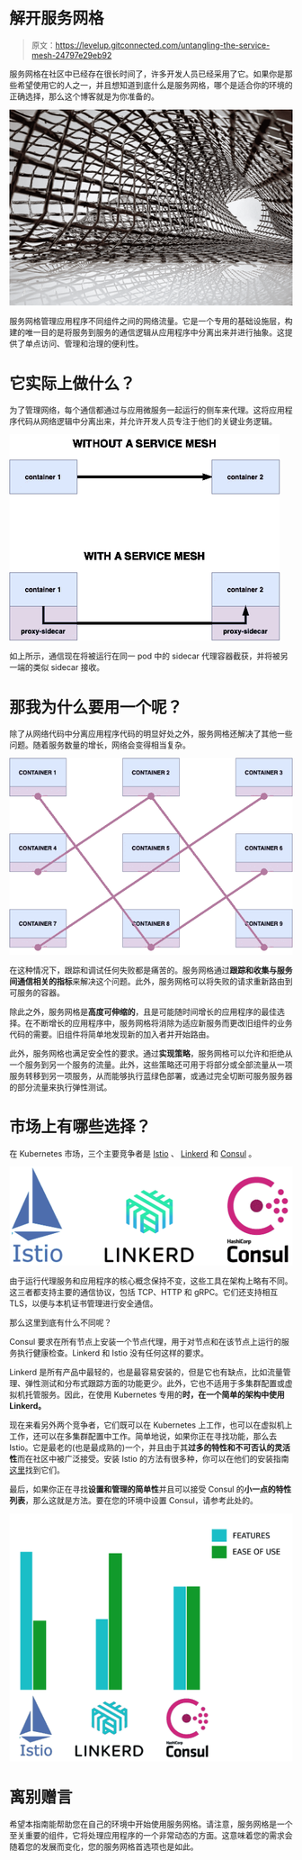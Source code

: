 # 解开服务网格

> 原文：<https://levelup.gitconnected.com/untangling-the-service-mesh-24797e29eb92>

服务网格在社区中已经存在很长时间了，许多开发人员已经采用了它。如果你是那些希望使用它的人之一，并且想知道到底什么是服务网格，哪个是适合你的环境的正确选择，那么这个博客就是为你准备的。

![](img/757a85e6a2cd09b5368aaed82a719bba.png)

服务网格管理应用程序不同组件之间的网络流量。它是一个专用的基础设施层，构建的唯一目的是将服务到服务的通信逻辑从应用程序中分离出来并进行抽象。这提供了单点访问、管理和治理的便利性。

# 它实际上做什么？

为了管理网络，每个通信都通过与应用微服务一起运行的侧车来代理。这将应用程序代码从网络逻辑中分离出来，并允许开发人员专注于他们的关键业务逻辑。

![](img/4a0b3bdbfce13dd6bd8a62375ae453c8.png)

如上所示，通信现在将被运行在同一 pod 中的 sidecar 代理容器截获，并将被另一端的类似 sidecar 接收。

# 那我为什么要用一个呢？

除了从网络代码中分离应用程序代码的明显好处之外，服务网格还解决了其他一些问题。随着服务数量的增长，网络会变得相当复杂。

![](img/4caf072b17643d40a7fa34d8213486df.png)

在这种情况下，跟踪和调试任何失败都是痛苦的。服务网格通过**跟踪和收集与服务间通信相关的指标**来解决这个问题。此外，服务网格可以将失败的请求重新路由到可服务的容器。

除此之外，服务网格是**高度可伸缩的**，且是可能随时间增长的应用程序的最佳选择。在不断增长的应用程序中，服务网格将消除为适应新服务而更改旧组件的业务代码的需要。旧组件将简单地发现新的加入者并开始路由。

此外，服务网格也满足安全性的要求。通过**实现策略**，服务网格可以允许和拒绝从一个服务到另一个服务的流量。此外，这些策略还可用于将部分或全部流量从一项服务转移到另一项服务，从而能够执行蓝绿色部署，或通过完全切断可服务服务器的部分流量来执行弹性测试。

# 市场上有哪些选择？

在 Kubernetes 市场，三个主要竞争者是 [Istio](https://istio.io) 、 [Linkerd](https://linkerd.io) 和 [Consul](https://www.consul.io) 。

![](img/eebdb96b66d7b5b0152aa44a97e8b07f.png)

由于运行代理服务和应用程序的核心概念保持不变，这些工具在架构上略有不同。这三者都支持主要的通信协议，包括 TCP、HTTP 和 gRPC。它们还支持相互 TLS，以便与本机证书管理进行安全通信。

那么这里到底有什么不同呢？

Consul 要求在所有节点上安装一个节点代理，用于对节点和在该节点上运行的服务执行健康检查。Linkerd 和 Istio 没有任何这样的要求。

Linkerd 是所有产品中最轻的，也是最容易安装的，但是它也有缺点，比如流量管理、弹性测试和分布式跟踪方面的功能更少。此外，它也不适用于多集群配置或虚拟机托管服务。因此，在使用 Kubernetes 专用的**时，在一个简单的架构中使用 Linkerd。**

现在来看另外两个竞争者，它们既可以在 Kubernetes 上工作，也可以在虚拟机上工作，还可以在多集群配置中工作。简单地说，如果你正在寻找功能，那么去 Istio。它是最老的(也是最成熟的)一个，并且由于其**过多的特性和不可否认的灵活性**而在社区中被广泛接受。安装 Istio 的方法有很多种，你可以在他们的安装指南[这里](https://istio.io/latest/docs/setup/install/)找到它们。

最后，如果你正在寻找**设置和管理的简单性**并且可以接受 Consul 的**小一点的特性列表**，那么这就是方法。要在您的环境中设置 Consul，请参考此处的。

![](img/1d36e54d7381ae2fe381f24602cfe6ac.png)

# 离别赠言

希望本指南能帮助您在自己的环境中开始使用服务网格。请注意，服务网格是一个至关重要的组件，它将处理应用程序的一个非常动态的方面。这意味着您的需求会随着您的发展而变化，您的服务网格首选项也是如此。